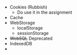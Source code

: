 - Cookies (Rubbish)
	- Do use it in the assignment
- Cache
- WebStorage
	- localStorage
	- sessionStorage
- ~~WebSQL~~ Deprecated
- IndexedDB
-